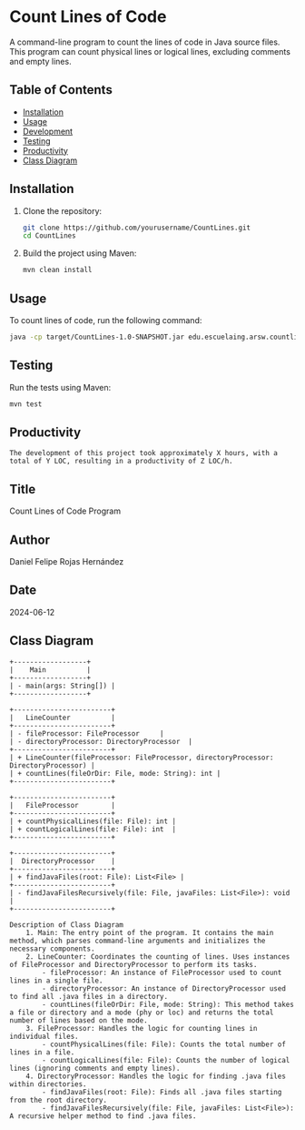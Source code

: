 # Count Lines of Code

A command-line program to count the lines of code in Java source files. This program can count physical lines or logical lines, excluding comments and empty lines.

## Table of Contents

- [Installation](#installation)
- [Usage](#usage)
- [Development](#development)
- [Testing](#testing)
- [Productivity](#productivity)
- [Class Diagram](#classDiagram)

## Installation

1. Clone the repository:
    ```bash
    git clone https://github.com/yourusername/CountLines.git
    cd CountLines
    ```

2. Build the project using Maven:
    ```bash
    mvn clean install
    ```

## Usage

To count lines of code, run the following command:

```bash
java -cp target/CountLines-1.0-SNAPSHOT.jar edu.escuelaing.arsw.countlines.Main <phy|loc> <file or directory>
```

## Testing

Run the tests using Maven:
```bash
mvn test
```

## Productivity

    The development of this project took approximately X hours, with a total of Y LOC, resulting in a productivity of Z LOC/h.

## Title

Count Lines of Code Program

## Author

Daniel Felipe Rojas Hernández

## Date

2024-06-12

## Class Diagram

```plaintext
+------------------+
|    Main          |
+------------------+
| - main(args: String[]) |
+------------------+

+------------------------+
|   LineCounter          |
+------------------------+
| - fileProcessor: FileProcessor     |
| - directoryProcessor: DirectoryProcessor  |
+------------------------+
| + LineCounter(fileProcessor: FileProcessor, directoryProcessor: DirectoryProcessor) |
| + countLines(fileOrDir: File, mode: String): int |
+------------------------+

+------------------------+
|   FileProcessor        |
+------------------------+
| + countPhysicalLines(file: File): int |
| + countLogicalLines(file: File): int  |
+------------------------+

+------------------------+
|  DirectoryProcessor    |
+------------------------+
| + findJavaFiles(root: File): List<File> |
+------------------------+
| - findJavaFilesRecursively(file: File, javaFiles: List<File>): void |
+------------------------+

Description of Class Diagram
    1. Main: The entry point of the program. It contains the main method, which parses command-line arguments and initializes the necessary components.
    2. LineCounter: Coordinates the counting of lines. Uses instances of FileProcessor and DirectoryProcessor to perform its tasks.
        - fileProcessor: An instance of FileProcessor used to count lines in a single file.
        - directoryProcessor: An instance of DirectoryProcessor used to find all .java files in a directory.
        - countLines(fileOrDir: File, mode: String): This method takes a file or directory and a mode (phy or loc) and returns the total number of lines based on the mode.
    3. FileProcessor: Handles the logic for counting lines in individual files.
        - countPhysicalLines(file: File): Counts the total number of lines in a file.
        - countLogicalLines(file: File): Counts the number of logical lines (ignoring comments and empty lines).
    4. DirectoryProcessor: Handles the logic for finding .java files within directories.
        - findJavaFiles(root: File): Finds all .java files starting from the root directory.
        - findJavaFilesRecursively(file: File, javaFiles: List<File>): A recursive helper method to find .java files.
